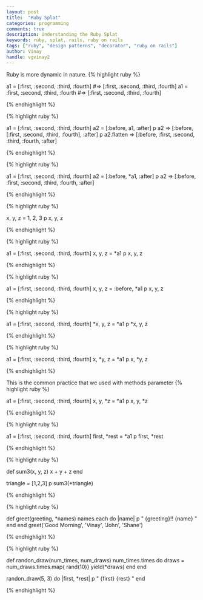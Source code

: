 ```yaml
---
layout: post
title:  "Ruby Splat"
categories: programming
comments: true
description: Understanding the Ruby Splat
keywords: ruby, splat, rails, ruby on rails
tags: ["ruby", "design patterns", "decorator", "ruby on rails"]
author: Vinay
handle: vgvinay2
---
```


Ruby is more dynamic in nature.
{% highlight ruby %}

a1 = [:first, :second, :third, :fourth]   #=> [:first, :second, :third, :fourth]
a1 = :first, :second, :third, :fourth  #=> [:first, :second, :third, :fourth]

{% endhighlight %}

                                                                       

{% highlight ruby %}

a1 = [:first, :second, :third, :fourth]
a2 = [:before, a1, :after]
p a2   => [:before, [:first, :second, :third, :fourth], :after]
p a2.flatten   => [:before, :first, :second, :third, :fourth, :after]

{% endhighlight %}

                                                                       
                                                                       
{% highlight ruby %}

a1 = [:first, :second, :third, :fourth]
a2 = [:before, *a1, :after]
p a2   => [:before, :first, :second, :third, :fourth, :after]

{% endhighlight %}
                                                                       
                                                                       
{% highlight ruby %}

x, y, z = 1, 2, 3
p x, y, z

{% endhighlight %}
                                                                       
                                                                       
{% highlight ruby %}

a1 = [:first, :second, :third, :fourth]
x, y, z = *a1
p x, y, z

{% endhighlight %}
                                                                       
                                                                       
{% highlight ruby %}

a1 = [:first, :second, :third, :fourth]
x, y, z = :before, *a1
p x, y, z

{% endhighlight %}
                                                                       
                                                                       
{% highlight ruby %}

a1 = [:first, :second, :third, :fourth]
*x, y, z =  *a1
p *x, y, z

{% endhighlight %}
                                                                       
                                                                       
{% highlight ruby %}

a1 = [:first, :second, :third, :fourth]
x, *y, z =  *a1
p x, *y, z

{% endhighlight %}
                                                                       
                                                                       
   This is the common practice that we used with methods parameter
{% highlight ruby %}

a1 = [:first, :second, :third, :fourth]
x, y, *z =  *a1
p x, y, *z

{% endhighlight %}
                                                                       
                                                                       
{% highlight ruby %}

a1 = [:first, :second, :third, :fourth]
first, *rest = *a1
p first, *rest

{% endhighlight %}
                                                                       
                                                                       
{% highlight ruby %}

def sum3(x, y, z)
  x + y + z
end

triangle = [1,2,3]
p sum3(*triangle)


{% endhighlight %}
                                                                       
                                                                       
{% highlight ruby %}

def greet(greeting, *names)
  names.each do |name|
    p " {greeting}!! {name} "
  end
end
greet('Good Morning', 'Vinay', 'John', 'Shane')

{% endhighlight %}
                                                                       
                                                                       
{% highlight ruby %}

def randon_draw(num_times, num_draws)
  num_times.times do
    draws = num_draws.times.map{ rand(10)}
    yield(*draws)
  end
end

randon_draw(5, 3) do |first, *rest|
  p " {first}  {rest}  "
end

{% endhighlight %}